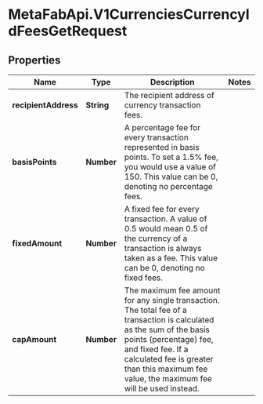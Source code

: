 # MetaFabApi.V1CurrenciesCurrencyIdFeesGetRequest

## Properties

Name | Type | Description | Notes
------------ | ------------- | ------------- | -------------
**recipientAddress** | **String** | The recipient address of currency transaction fees. | 
**basisPoints** | **Number** | A percentage fee for every transaction represented in basis points. To set a 1.5% fee, you would use a value of 150. This value can be 0, denoting no percentage fees. | 
**fixedAmount** | **Number** | A fixed fee for every transaction. A value of 0.5 would mean 0.5 of the currency of a transaction is always taken as a fee. This value can be 0, denoting no fixed fees. | 
**capAmount** | **Number** | The maximum fee amount for any single transaction. The total fee of a transaction is calculated as the sum of the basis points (percentage) fee, and fixed fee. If a calculated fee is greater than this maximum fee value, the maximum fee will be used instead. | 


